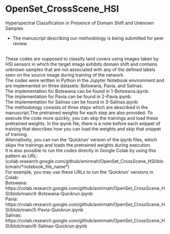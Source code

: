 # OpenSet_CrossScene_HSI
Hyperspectral Classification in Presence of Domain Shift and Unknown Samples
* The manuscript describing our methodology is being submitted for peer review.
<br>
These codes are supposed to classify land covers using images taken by HSI sensors in which the target image exhibits domain shift and contains unknown samples that are not associated with any of the defined labels seen on the source image during training of the network.
<br>
The codes were written in Python in the Jupyter Notebook environment and are implemented on three datasets: Botswana, Pavia, and Salinas.
<br>
The implementation for Botswana can be found in 1-Botswana.ipynb.
<br>
 The implementation for Pavia can be found in 2-Pavia.ipynb.
<br>
 The implementation for Salinas can be found in 3-Salinas.ipynb
<br>
The methodology consists of three steps which are described in the manuscript.The pretrained weights for each step are also provided. To execute the code more quickly, you can skip the trainings and load these pretrained weights. In the ipynb file, there is a note before each snippet of training that describes how you can load the weights and skip that snippet of training.
<br>
Alternatively, you can run the ‘Quickrun’ version of the ipynb files, which skips the trainings and loads the pretrained weights during execution.
<br>
It is also possible to run the codes directly in Google Colab by using this pattern as URL:
<br>
(colab.research.google.com/github/amirmah/OpenSet_CrossScene_HSI/blob/main/*notebook_file_name*)
<br>
For example, you may use these URLs to run the ‘Quickrun' versions in Colab:
<br>
Botswana:
<br>
https://colab.research.google.com/github/amirmah/OpenSet_CrossScene_HSI/blob/main/4-Botswana-Quickrun.ipynb
<br>
Pavia:
<br>
https://colab.research.google.com/github/amirmah/OpenSet_CrossScene_HSI/blob/main/5-Pavia-Quickrun.ipynb
<br>
Salinas:
<br>
https://colab.research.google.com/github/amirmah/OpenSet_CrossScene_HSI/blob/main/6-Salinas-Quickrun.ipynb


